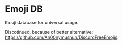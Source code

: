 # Emoji DB

 Emoji database for universal usage.

 Discotinued, because of better alternative: <https://github.com/An00nymushun/DiscordFreeEmojis>.

